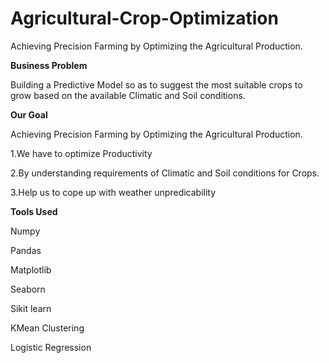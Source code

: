 # Agricultural-Crop-Optimization
Achieving Precision Farming by Optimizing the Agricultural Production.

**Business Problem**

Building a Predictive Model so as to suggest the most suitable crops to grow based on the available Climatic and Soil conditions.

**Our Goal**

Achieving Precision Farming by Optimizing the Agricultural Production.

1.We have to optimize Productivity

2.By understanding requirements of Climatic and Soil conditions for Crops.

3.Help us to cope up with weather unpredicability

**Tools Used**

Numpy

Pandas


Matplotlib

Seaborn

Sikit learn

KMean Clustering

Logistic Regression

